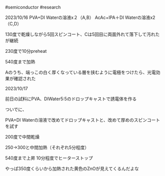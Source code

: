 #semiconductor #research 

2023/10/16
PVA+DI Waterの溶液x２（A,B）
AcAc+IPA＋DI Waterの溶液x2（C,D）

130度で乾燥しながら5回スピンコート、Cは5回目に両面外れて落下して汚れたが継続

230度で10分preheat

540度まで加熱

Aのうち、端っこの白く厚くなっている層を挟むように電極をつけたら、光電効果が確認された

2023/10/17

前日の試料にPVA、DIWater5:5のドロップキャストで誘電体を作る

ついでに、

PVA+DI Waterの溶液で改めてドロップキャストと、改めて厚めのスピンコートを試す

200度で中間乾燥

250→300と中間加熱（それぞれ5分程度）

540度まで上昇 10分程度でヒーターストップ

やっぱ350度くらいから加熱された黄色のZnOが見えてくるんだよな